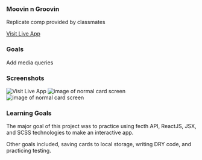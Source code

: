 ### Moovin n Groovin

Replicate comp provided by classmates

[Visit Live App](https://ryandbarnett.github.io/moovin-n-groovin/)

### Goals
Add media queries

### Screenshots
![Visit Live App](https://user-images.githubusercontent.com/22114952/57650637-7de9ff00-7588-11e9-9115-2ffe86d32c2c.png)
![image of normal card screen](https://user-images.githubusercontent.com/22114952/57652081-09b15a80-758c-11e9-8256-feb511b5874b.png)
![image of normal card screen](https://user-images.githubusercontent.com/22114952/57652080-09b15a80-758c-11e9-8c0c-17a2f29af3c8.png)

### Learning Goals

The major goal of this project was to practice using  fecth API, ReactJS, JSX, and SCSS technologies to make an interactive app.

Other goals included, saving cards to local storage, writing DRY code, and practicing testing.

